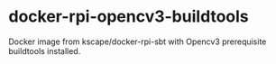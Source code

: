 # docker-rpi-opencv3-buildtools
Docker image from kscape/docker-rpi-sbt with Opencv3 prerequisite buildtools installed.
